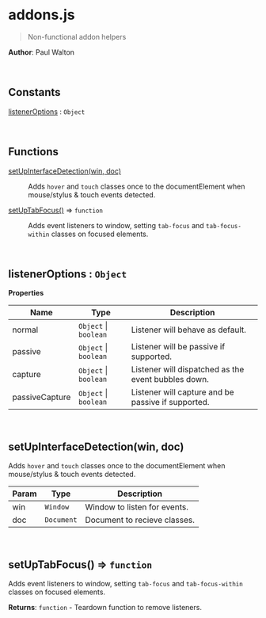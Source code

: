 

<br><a name="addons.js"></a>

# addons.js
> Non-functional addon helpers

**Author**: Paul Walton  

<br>

## Constants

<dl>
<dt><a href="docs/listenerOptions.md">listenerOptions</a> : <code>Object</code></dt>
<dd></dd>
</dl>

<br>

## Functions

<dl>
<dt><a href="docs/setUpInterfaceDetection.md">setUpInterfaceDetection(win, doc)</a></dt>
<dd><p>Adds <code>hover</code> and <code>touch</code> classes once to the documentElement when mouse/stylus &amp; touch events detected.</p>
</dd>
<dt><a href="docs/setUpTabFocus.md">setUpTabFocus()</a> ⇒ <code>function</code></dt>
<dd><p>Adds event listeners to window, setting <code>tab-focus</code> and <code>tab-focus-within</code> classes on focused elements.</p>
</dd>
</dl>


<br><a name="listenerOptions"></a>

## listenerOptions : <code>Object</code>
**Properties**

| Name | Type | Description |
| --- | --- | --- |
| normal | <code>Object</code> \| <code>boolean</code> | Listener will behave as default. |
| passive | <code>Object</code> \| <code>boolean</code> | Listener will be passive if supported. |
| capture | <code>Object</code> \| <code>boolean</code> | Listener will dispatched as the event bubbles down. |
| passiveCapture | <code>Object</code> \| <code>boolean</code> | Listener will capture and be passive if supported. |


<br><a name="setUpInterfaceDetection"></a>

## setUpInterfaceDetection(win, doc)
Adds `hover` and `touch` classes once to the documentElement when mouse/stylus & touch events detected.


| Param | Type | Description |
| --- | --- | --- |
| win | <code>Window</code> | Window to listen for events. |
| doc | <code>Document</code> | Document to recieve classes. |


<br><a name="setUpTabFocus"></a>

## setUpTabFocus() ⇒ <code>function</code>
Adds event listeners to window, setting `tab-focus` and `tab-focus-within` classes on focused elements.

**Returns**: <code>function</code> - Teardown function to remove listeners.  
